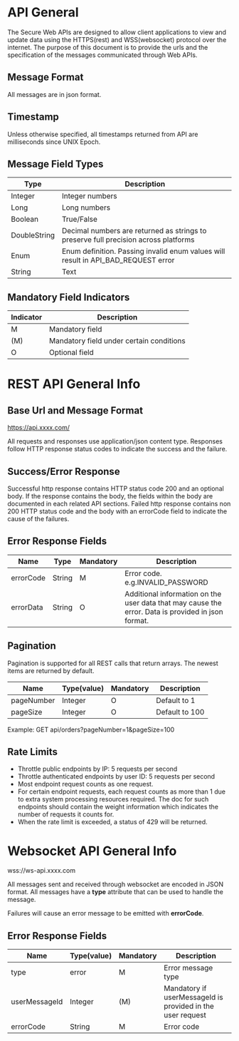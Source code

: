 # API General

The Secure Web APIs are designed to allow client applications to view and update data using the HTTPS(rest) and WSS(websocket)
protocol over the internet. The purpose of this document is to provide the urls and the specification of the messages
communicated through Web APIs.

## Message Format
All messages are in json format.

## Timestamp
Unless otherwise specified, all timestamps returned from API are milliseconds since UNIX Epoch.

## Message Field Types
Type         | Description
------------ | ------------
Integer      | Integer numbers
Long         | Long numbers
Boolean      | True/False
DoubleString | Decimal numbers are returned as strings to preserve full precision across platforms
Enum         | Enum definition.  Passing invalid enum values will result in API_BAD_REQUEST error
String       | Text

## Mandatory Field Indicators
Indicator    | Description
------------ | ----------------------------------------
M            | Mandatory field
(M)          | Mandatory field under certain conditions
O            | Optional field

# REST API General Info

## Base Url and Message Format

https://api.xxxx.com/

All requests and responses use application/json content type. Responses	follow HTTP response status codes to indicate
the success and the failure.

## Success/Error Response
Successful http response contains HTTP status code 200 and an optional body. If the response contains the body,
the fields within the body are documented in each related API sections.  Failed http response contains non 200 HTTP status
code and the body with an errorCode field to indicate the cause of the failures.

## Error Response Fields
Name         | Type        | Mandatory | Description
------------ | ------------| ----------| -----------------------------------------------------------------------------------------
errorCode    | String      | M         | Error code. e.g.INVALID_PASSWORD
errorData    | String      | O         | Additional information on the user data that may cause the error.  Data is provided in json format.

## Pagination
Pagination is supported for all REST calls that return arrays. The newest items are returned by default.

Name	   | Type(value)| Mandatory| Description
-----------| -----------|----------|-------------------
pageNumber | Integer    | O        | Default to 1
pageSize   | Integer    | O	       | Default to 100

Example: GET api/orders?pageNumber=1&pageSize=100

## Rate Limits

* Throttle public endpoints by IP: 5 requests per second
* Throttle authenticated endpoints by user ID: 5 requests per second
* Most endpoint request counts as one request. 
* For certain endpoint requests, each request counts as more than 1 due to extra system processing resources required.  The doc for such endpoints should contain the weight information which indicates the number of requests it counts for.
* When the rate limit is exceeded, a status of 429 will be returned.

# Websocket API General Info

wss://ws-api.xxxx.com

All messages sent and received through websocket are encoded in JSON
format. All messages have a **type** attribute that can be used to
handle the message.

Failures will cause an error message to be emitted with **errorCode**.

## Error Response Fields
Name          | Type(value) | Mandatory |Description
--------------|-------------|-----------|---------------------------
type          | error       | M         | Error message type
userMessageId |	Integer	    |(M)	    | Mandatory if userMessageId is provided in the user request
errorCode	  | String      | M	        | Error code
